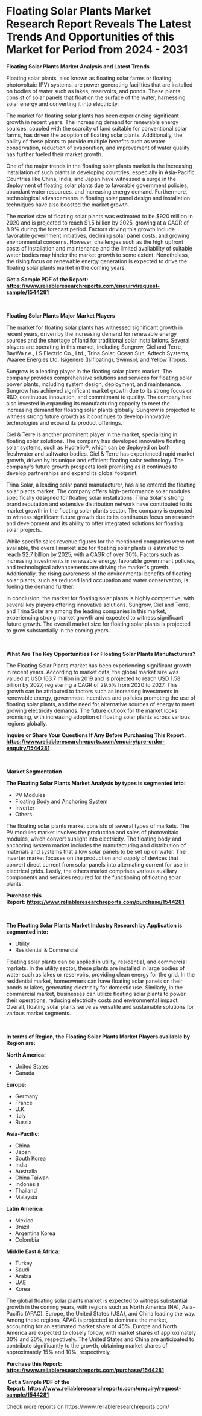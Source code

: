 <p><h1>Floating Solar Plants Market Research Report Reveals The Latest Trends And Opportunities of this Market for Period from 2024 - 2031</h1></p><p><strong>Floating Solar Plants Market Analysis and Latest Trends</strong></p>
<p><p>Floating solar plants, also known as floating solar farms or floating photovoltaic (PV) systems, are power generating facilities that are installed on bodies of water such as lakes, reservoirs, and ponds. These plants consist of solar panels that float on the surface of the water, harnessing solar energy and converting it into electricity.</p><p>The market for floating solar plants has been experiencing significant growth in recent years. The increasing demand for renewable energy sources, coupled with the scarcity of land suitable for conventional solar farms, has driven the adoption of floating solar plants. Additionally, the ability of these plants to provide multiple benefits such as water conservation, reduction of evaporation, and improvement of water quality has further fueled their market growth.</p><p>One of the major trends in the floating solar plants market is the increasing installation of such plants in developing countries, especially in Asia-Pacific. Countries like China, India, and Japan have witnessed a surge in the deployment of floating solar plants due to favorable government policies, abundant water resources, and increasing energy demand. Furthermore, technological advancements in floating solar panel design and installation techniques have also boosted the market growth.</p><p>The market size of floating solar plants was estimated to be $920 million in 2020 and is projected to reach $1.5 billion by 2025, growing at a CAGR of 8.9% during the forecast period. Factors driving this growth include favorable government initiatives, declining solar panel costs, and growing environmental concerns. However, challenges such as the high upfront costs of installation and maintenance and the limited availability of suitable water bodies may hinder the market growth to some extent. Nonetheless, the rising focus on renewable energy generation is expected to drive the floating solar plants market in the coming years.</p></p>
<p><strong>Get a Sample PDF of the Report:&nbsp; <a href="https://www.reliableresearchreports.com/enquiry/request-sample/1544281">https://www.reliableresearchreports.com/enquiry/request-sample/1544281</a></strong></p>
<p>&nbsp;</p>
<p><strong>Floating Solar Plants Major Market Players</strong></p>
<p><p>The market for floating solar plants has witnessed significant growth in recent years, driven by the increasing demand for renewable energy sources and the shortage of land for traditional solar installations. Several players are operating in this market, including Sungrow, Ciel and Terre, BayWa r.e., LS Electric Co., Ltd., Trina Solar, Ocean Sun, Adtech Systems, Waaree Energies Ltd, Isigenere (Isifloating), Swimsol, and Yellow Tropus.</p><p>Sungrow is a leading player in the floating solar plants market. The company provides comprehensive solutions and services for floating solar power plants, including system design, deployment, and maintenance. Sungrow has achieved significant market growth due to its strong focus on R&D, continuous innovation, and commitment to quality. The company has also invested in expanding its manufacturing capacity to meet the increasing demand for floating solar plants globally. Sungrow is projected to witness strong future growth as it continues to develop innovative technologies and expand its product offerings.</p><p>Ciel & Terre is another prominent player in the market, specializing in floating solar solutions. The company has developed innovative floating solar systems, such as Hydrelio®, which can be deployed on both freshwater and saltwater bodies. Ciel & Terre has experienced rapid market growth, driven by its unique and efficient floating solar technology. The company's future growth prospects look promising as it continues to develop partnerships and expand its global footprint.</p><p>Trina Solar, a leading solar panel manufacturer, has also entered the floating solar plants market. The company offers high-performance solar modules specifically designed for floating solar installations. Trina Solar's strong brand reputation and extensive distribution network have contributed to its market growth in the floating solar plants sector. The company is expected to witness significant future growth due to its continuous focus on research and development and its ability to offer integrated solutions for floating solar projects.</p><p>While specific sales revenue figures for the mentioned companies were not available, the overall market size for floating solar plants is estimated to reach $2.7 billion by 2025, with a CAGR of over 30%. Factors such as increasing investments in renewable energy, favorable government policies, and technological advancements are driving the market's growth. Additionally, the rising awareness of the environmental benefits of floating solar plants, such as reduced land occupation and water conservation, is fueling the demand further.</p><p>In conclusion, the market for floating solar plants is highly competitive, with several key players offering innovative solutions. Sungrow, Ciel and Terre, and Trina Solar are among the leading companies in this market, experiencing strong market growth and expected to witness significant future growth. The overall market size for floating solar plants is projected to grow substantially in the coming years.</p></p>
<p>&nbsp;</p>
<p><strong>What Are The Key Opportunities For Floating Solar Plants Manufacturers?</strong></p>
<p><p>The Floating Solar Plants market has been experiencing significant growth in recent years. According to market data, the global market size was valued at USD 163.7 million in 2019 and is projected to reach USD 1.58 billion by 2027, registering a CAGR of 29.5% from 2020 to 2027. This growth can be attributed to factors such as increasing investments in renewable energy, government incentives and policies promoting the use of floating solar plants, and the need for alternative sources of energy to meet growing electricity demands. The future outlook for the market looks promising, with increasing adoption of floating solar plants across various regions globally.</p></p>
<p><strong>Inquire or Share Your Questions If Any Before Purchasing This Report: <a href="https://www.reliableresearchreports.com/enquiry/pre-order-enquiry/1544281">https://www.reliableresearchreports.com/enquiry/pre-order-enquiry/1544281</a></strong></p>
<p>&nbsp;</p>
<p><strong>Market Segmentation</strong></p>
<p><strong>The Floating Solar Plants Market Analysis by types is segmented into:</strong></p>
<p><ul><li>PV Modules</li><li>Floating Body and Anchoring System</li><li>Inverter</li><li>Others</li></ul></p>
<p><p>The floating solar plants market consists of several types of markets. The PV modules market involves the production and sales of photovoltaic modules, which convert sunlight into electricity. The floating body and anchoring system market includes the manufacturing and distribution of materials and systems that allow solar panels to be set up on water. The inverter market focuses on the production and supply of devices that convert direct current from solar panels into alternating current for use in electrical grids. Lastly, the others market comprises various auxiliary components and services required for the functioning of floating solar plants.</p></p>
<p><strong>Purchase this Report:&nbsp;<a href="https://www.reliableresearchreports.com/purchase/1544281">https://www.reliableresearchreports.com/purchase/1544281</a></strong></p>
<p>&nbsp;</p>
<p><strong>The Floating Solar Plants Market Industry Research by Application is segmented into:</strong></p>
<p><ul><li>Utility</li><li>Residential & Commercial</li></ul></p>
<p><p>Floating solar plants can be applied in utility, residential, and commercial markets. In the utility sector, these plants are installed in large bodies of water such as lakes or reservoirs, providing clean energy for the grid. In the residential market, homeowners can have floating solar panels on their ponds or lakes, generating electricity for domestic use. Similarly, in the commercial market, businesses can utilize floating solar plants to power their operations, reducing electricity costs and environmental impact. Overall, floating solar plants serve as versatile and sustainable solutions for various market segments.</p></p>
<p>&nbsp;</p>
<p><strong>In terms of Region, the Floating Solar Plants Market Players available by Region are:</strong></p>
<p>
    <p> <strong> North America: </strong>
        <ul>
            <li>United States</li>
            <li>Canada</li>
        </ul>
        </p> 
    <p> <strong> Europe: </strong>
        <ul>
            <li>Germany</li>
            <li>France</li>
            <li>U.K.</li>
            <li>Italy</li>
            <li>Russia</li>
        </ul>
        </p> 
    <p> <strong> Asia-Pacific: </strong>
        <ul>
            <li>China</li>
            <li>Japan</li>
            <li>South Korea</li>
            <li>India</li>
            <li>Australia</li>
            <li>China Taiwan</li>
            <li>Indonesia</li>
            <li>Thailand</li>
            <li>Malaysia</li>
        </ul>
        </p> 
    <p> <strong> Latin America: </strong>
        <ul>
            <li>Mexico</li>
            <li>Brazil</li>
            <li>Argentina Korea</li>
            <li>Colombia</li>
        </ul>
        </p> 
    <p> <strong> Middle East & Africa: </strong>
        <ul>
            <li>Turkey</li>
            <li>Saudi</li>
            <li>Arabia</li>
            <li>UAE</li>
            <li>Korea</li>
        </ul>
    </p>
    </p>
<p><p>The global floating solar plants market is expected to witness substantial growth in the coming years, with regions such as North America (NA), Asia-Pacific (APAC), Europe, the United States (USA), and China leading the way. Among these regions, APAC is projected to dominate the market, accounting for an estimated market share of 45%. Europe and North America are expected to closely follow, with market shares of approximately 30% and 20%, respectively. The United States and China are anticipated to contribute significantly to the growth, obtaining market shares of approximately 15% and 10%, respectively.</p></p>
<p><strong>Purchase this Report: <a href="https://www.reliableresearchreports.com/purchase/1544281">https://www.reliableresearchreports.com/purchase/1544281</a></strong></p>
<p>&nbsp;<strong>Get a Sample PDF of the Report:&nbsp;&nbsp;<a href="https://www.reliableresearchreports.com/enquiry/request-sample/1544281">https://www.reliableresearchreports.com/enquiry/request-sample/1544281</a></strong></p>
<p><strong></strong></p>
<p>Check more reports on https://www.reliableresearchreports.com/</p>